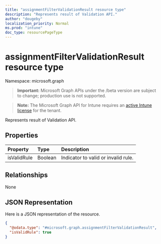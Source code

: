 ```yaml
---
title: "assignmentFilterValidationResult resource type"
description: "Represents result of Validation API."
author: "dougeby"
localization_priority: Normal
ms.prod: "intune"
doc_type: resourcePageType
---
```


# assignmentFilterValidationResult resource type

Namespace: microsoft.graph

> **Important:** Microsoft Graph APIs under the /beta version are subject to change; production use is not supported.

> **Note:** The Microsoft Graph API for Intune requires an [active Intune license](https://go.microsoft.com/fwlink/?linkid=839381) for the tenant.

Represents result of Validation API.

## Properties
|Property|Type|Description|
|:---|:---|:---|
|isValidRule|Boolean|Indicator to valid or invalid rule.|

## Relationships
None

## JSON Representation
Here is a JSON representation of the resource.
<!-- {
  "blockType": "resource",
  "@odata.type": "microsoft.graph.assignmentFilterValidationResult"
}
-->
``` json
{
  "@odata.type": "#microsoft.graph.assignmentFilterValidationResult",
  "isValidRule": true
}
```



